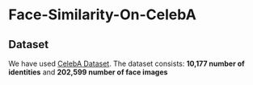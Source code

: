 # Face-Similarity-On-CelebA

## Dataset

We have used [CelebA Dataset](http://mmlab.ie.cuhk.edu.hk/projects/CelebA.html). The dataset consists:
**10,177 number of identities** and
**202,599 number of face images**

